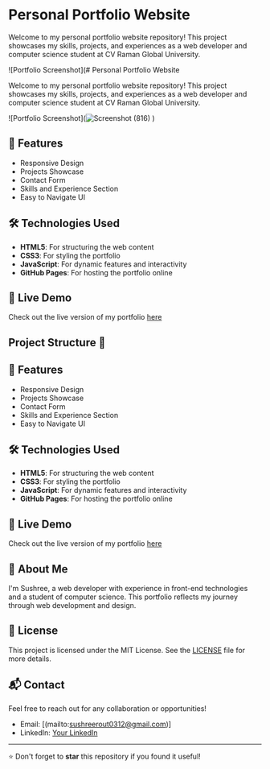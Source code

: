 # Personal Portfolio Website

Welcome to my personal portfolio website repository! This project showcases my skills, projects, and experiences as a web developer and computer science student at CV Raman Global University.

![Portfolio Screenshot](# Personal Portfolio Website

Welcome to my personal portfolio website repository! This project showcases my skills, projects, and experiences as a web developer and computer science student at CV Raman Global University.

![Portfolio Screenshot](![Screenshot (816)](https://github.com/user-attachments/assets/cc083378-53ca-4420-b956-2d5d7edbfb31)
) 
## 🌟 Features

- Responsive Design
- Projects Showcase
- Contact Form
- Skills and Experience Section
- Easy to Navigate UI

## 🛠 Technologies Used

- **HTML5**: For structuring the web content
- **CSS3**: For styling the portfolio
- **JavaScript**: For dynamic features and interactivity
- **GitHub Pages**: For hosting the portfolio online

## 🚀 Live Demo

Check out the live version of my portfolio [here](https://your-portfolio-link.com) <!-- Replace with your GitHub Pages link -->

## Project Structure 🌟

## 🌟 Features

- Responsive Design
- Projects Showcase
- Contact Form
- Skills and Experience Section
- Easy to Navigate UI

## 🛠 Technologies Used

- **HTML5**: For structuring the web content
- **CSS3**: For styling the portfolio
- **JavaScript**: For dynamic features and interactivity
- **GitHub Pages**: For hosting the portfolio online

## 🚀 Live Demo

Check out the live version of my portfolio [here](https://your-portfolio-link.com) 


## 👤 About Me

I'm Sushree, a  web developer with experience in front-end technologies and a student of computer science. This portfolio reflects my journey through web development and design.

## 📝 License

This project is licensed under the MIT License. See the [LICENSE](./LICENSE) file for more details.

## 📬 Contact

Feel free to reach out for any collaboration or opportunities!

- Email: [(mailto:sushreerout0312@gmail.com)]
- LinkedIn: [Your LinkedIn](https://www.linkedin.com/in/sushree-subhalakshmi-rout-03870023b/]) 

---

⭐️ Don't forget to **star** this repository if you found it useful!





